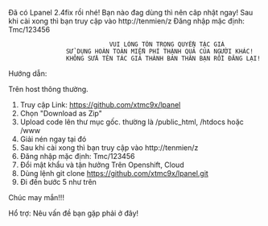 Đã có Lpanel 2.4fix rồi nhé! Bạn nào đag dùng thì nên câp nhật ngay!
Sau khi cài xong thì bạn truy cập vào http://tenmien/z
Đăng nhập mặc định: Tmc/123456

                                VUI LÒNG TÔN TRỌNG QUYỀN TÁC GIẢ
                    SỬ DỤNG HOÀN TOÀN MIỄN PHÍ THÀNH QUẢ CỦA NGƯỜI KHÁC!
                    KHÔNG SỬA TÊN TÁC GIẢ THÀNH BẢN THÂN BẠN RỒI ĐĂNG LẠI!

Hướng dẫn:

Trên host thông thường.
1. Truy cập Link: https://github.com/xtmc9x/lpanel
2. Chọn "Download as Zip"
3. Upload code lên thư mục gốc. thường là /public_html, /htdocs hoặc /www
4. Giải nén ngay tại đó
5. Sau khi cài xong thì bạn truy cập vào http://tenmien/z
6. Đăng nhập mặc định: Tmc/123456
7. Đổi mật khẩu và tận hưởng
Trên Openshift, Cloud
1. Dùng lệnh
    git clone https://github.com/xtmc9x/lpanel.git
2. Đi đến bước 5 như trên

Chúc may mắn!!!

Hổ trợ: 
    Nêu vấn đề bạn gặp phải ở đây!
